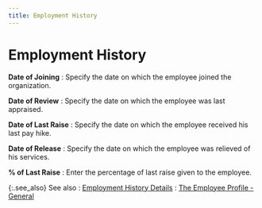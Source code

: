 ```yaml
---
title: Employment History
---
```


# Employment History


**Date of Joining**
: Specify the date on which the employee joined the  organization.


**Date of Review**
: Specify the date on which the employee was last  appraised.


**Date of Last Raise**
: Specify the date on which the employee received  his last pay hike.


**Date of Release**
: Specify the date on which the employee was relieved  of his services.


**% of Last Raise**
: Enter the percentage of last raise given to the  employee.


{:.see_also}
See also
: [Employment History  Details]({{site.prl_baseurl}}/misc/employment_history.html)
: [The Employee  Profile - General]({{site.prl_baseurl}}/misc/the_employee_profile_general.html)
